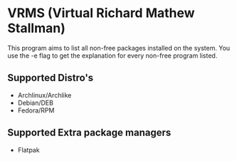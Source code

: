 # VRMS (Virtual Richard Mathew Stallman)
This program aims to list all non-free packages installed on the system.
You use the -e flag to get the explanation for every non-free program listed.

## Supported Distro's
- Archlinux/Archlike
- Debian/DEB
- Fedora/RPM

## Supported Extra package managers
- Flatpak
